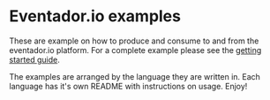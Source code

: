 # Eventador.io examples

These are example on how to produce and consume to and from the eventador.io platform. For a complete example please see the [getting started guide](https://eventador.github.io/documentation/getting_started_guide.html).

The examples are arranged by the language they are written in. Each language has it's own README with instructions on usage. Enjoy!
